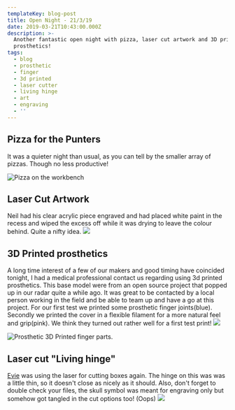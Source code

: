 ```yaml
---
templateKey: blog-post
title: Open Night - 21/3/19
date: 2019-03-21T10:43:00.000Z
description: >-
  Another fantastic open night with pizza, laser cut artwork and 3D printing
  prosthetics!
tags:
  - blog
  - prosthetic
  - finger
  - 3d printed
  - laser cutter
  - living hinge
  - art
  - engraving
  - ''
---
```

## Pizza for the Punters

It was a quieter night than usual, as you can tell by the smaller array of pizzas. Though no less productive!

![Pizza on the workbench](/img/img_20190321_195326.jpg "Makers Feast!")



## Laser Cut Artwork

Neil had his clear acrylic piece engraved and had placed white paint in the recess and wiped the excess off while it was drying to leave the colour behind. Quite a nifty idea.
![](/img/img_20190321_195335.jpg)



## 3D Printed prosthetics

A long time interest of a few of our makers and good timing have coincided tonight, I had a medical professional contact us regarding using 3d printed prosthetics. This base model were from an open source project that popped up in our radar quite a while ago. It was great to be contacted by a local person working in the field and be able to team up and have a go at this project. For our first test we printed some prosthetic finger joints(blue). Secondly we printed the cover in a flexible filament for a more natural feel and grip(pink). We think they turned out rather well for a first test print!
![](/img/img_20190321_195351.jpg)

![Prosthetic 3D Printed finger parts. ](/img/img_20190404_202041.jpg "Almost as good as the real thing!")

## Laser cut "Living hinge"

[Evie](https://themakers.org/bios/evie-wort/) was using the laser for cutting boxes again. The hinge on this was was a little thin, so it doesn't close as nicely as it should.
Also, don't forget to double check your files, the skull symbol was meant for engraving only but somehow got tangled in the cut options too! (Oops)
![](/img/img_20190321_202612.jpg)
